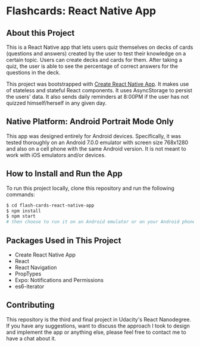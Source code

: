 # Flashcards: React Native App

## About this Project
This is a React Native app that lets users quiz themselves on decks of cards (questions and answers) created by the user to test their knowledge on a certain topic. Users can create decks and cards for them. After taking a quiz, the user is able to see the percentage of correct answers for the questions in the deck. 

This project was bootstrapped with [Create React Native App](https://github.com/react-community/create-react-native-app). It makes use of stateless and stateful React components. It uses AsyncStorage to persist the users' data. It also sends daily reminders at 8:00PM if the user has not quizzed himself/herself in any given day.

## Native Platform: Android Portrait Mode Only
This app was designed entirely for Android devices. Specifically, it was tested thoroughly on an Android 7.0.0 emulator with screen size 768x1280 and also on a cell phone with the same Android version. It is not meant to work with iOS emulators and/or devices. 
 
## How to Install and Run the App
To run this project locally, clone this repository and run the following commands:
```sh
$ cd flash-cards-react-native-app
$ npm install
$ npm start
# then choose to run it on an Android emulator or on your Android phone using Expo 
```

## Packages Used in This Project
* Create React Native App
* React
* React Navigation
* PropTypes
* Expo: Notifications and Permissions
* es6-iterator

## Contributing
This repository is the third and final project in Udacity's React Nanodegree. If you have any suggestions, want to discuss the approach I took to design and implement the app or anything else, please feel free to contact me to have a chat about it.